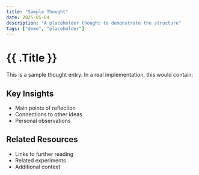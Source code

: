 ```yaml
---
title: "Sample Thought"
date: 2025-05-04
description: "A placeholder thought to demonstrate the structure"
tags: ["demo", "placeholder"]
---
```


# {{ .Title }}

This is a sample thought entry. In a real implementation, this would contain:

## Key Insights

- Main points of reflection
- Connections to other ideas
- Personal observations

## Related Resources

- Links to further reading
- Related experiments
- Additional context
